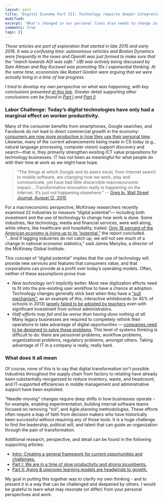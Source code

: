 ```yaml
---
layout: post
title: "Digital Economy Part III: Technology requires deeper integration into our work lives. "
modified:
excerpt: "What's changed in our personal lives also needs to change in our 9-5s."
comments: true
tags: []
---
```


*These articles are part of exploration that started in late 2015 and early 2016. It was a confusing time: autonomous vehicles and Boston Dynamics were frequently in the news and OpenAI was just formed to make sure that the "march towards AGI was safe." UBI was actively being discussed by Sam Altman and Ray Kurzweil was promoting 10x / exponential thinking. At the same time, economists like Robert Gordon were arguing that we were actually living in a time of low progress.*

*I tried to develop my own perspective on what was happening, with key conclusions presented [at this link][0]. Greater detail supporting other conclusions can be found in [Part I][1] and [Part II][2].*

### Labor Challenge: Today’s digital technologies have only had a marginal effect on worker productivity.

Many of the consumer benefits from smartphones, Google searches, and Facebook do not lead to direct commercial growth in the economy: [consumers are now more productive in how they use their personal time][3]. Likewise, many of the current advancements being made in CS today (e.g., natural language processing, computer vision) support discovery and search—that is, they primarily strengthen existing ICT value propositions for technology businesses. IT has not been as meaningful for what people do with their time at work as we might have hope. 

> “The things at which Google and its peers excel, from Internet search to mobile software, are changing how we work, play and communicate, yet have had little discernible macroeconomic impact.…Transformative innovation really is happening on the Internet. It’s just not happening elsewhere.” 
-- [Greg Ip, Wall Street Journal, August 12, 2015][4]

For a macroeconomic perspective, McKinsey researchers recently examined 22 industries to measure “digital potential”— including both investment and the use of technology to change how work is done. Some industries, like technology, media and financial services, were well along, while others, like healthcare and hospitality, trailed. [Only 18 percent of the American economy is living up to its “potential,”][5] the report concluded. “...And if lagging industries do not catch up, we will not see much of a change in national economic statistics,” said James Manyika, a director of the McKinsey Global Institute.

This concept of “digital potential” implies that the use of technology will provide new services and features that consumers value, and that corporations can provide at a profit over today’s operating models. Often, neither of these assumptions prove true: 

* *New technology isn’t implicitly better.* Most new digitization efforts need to fit into the pre-existing user workflow to have a chance at adoption. Technology changes generally stick best when they have a [“pull mechanism”][6]; as an example of this, interactive whiteboards (in 45% of schools in 2013) [largely failed to be adopted by teachers][7] even with significant investment from school administrators.
* *Half-efforts may fail and be worse than having done nothing at all.* Many legacy businesses are required to completely rethink their operations to take advantage of digital opportunities — [companies need to be designed to solve these problems][8]. This level of systems thinking is difficult to do: there are personnel problems, workflow problems, organizational problems, regulatory problems, amongst others. Taking advantage of IT in a company is really, really hard. 

### What does it all mean

Of course, none of this is to say that digital transformation isn't possible. Industries throughout the supply chain from factory to retailing have already been substantially reorganized to reduce inventory, waste, and headcount; and IT-supported efficiencies in middle management and administrative support have been exploited. 

"Needle-moving" changes require deep shifts in how businesses operate - for example, enabling experimentation, building internal software teams focused on removing "toil", and Agile planning methodologies. These efforts often require a leap of faith from decision makers who have historically been successful without requiring any of those tools. It is a huge challenge to find the leadership, political will, and talent that can guide an organization through the pain of transformation. 

Additional research, perspective, and detail can be found in the following supporting articles:
* [Intro: Creating a general framework for current opportunities and challenges.][0]
* [Part I: We are in a time of slow productivity and strong incumbents.][1]
* [Part II: Aging & unproven learning models are headwinds to growth.][2]

My goal in putting this together was to clarify my own thinking - and to present it in a way that can be challenged and deepened by others. I would be grateful to learn what may resonate (or differ) from your personal perspectives and work. 

[0]: https://bradaallen.github.io/digital-economy-intro/
[1]: https://bradaallen.github.io/digital-economy-part-1/
[2]: https://bradaallen.github.io/digital-economy-part-2/
[3]: https://www.brookings.edu/bpea-articles/does-the-united-states-have-a-productivity-slowdown-or-a-measurement-problem/
[4]: https://www.wsj.com/articles/beyond-the-internet-innovation-struggles-1439401576
[5]: http://www.nytimes.com/2016/06/06/business/why-the-economic-payoff-from-technology-is-so-elusive.html?mwrsm=Email&_r=0
[6]: http://miter.mit.edu/articleentrepreneurship-technology-push-vs-market-pull/
[7]: https://www.edsurge.com/news/2013-10-22-lessons-from-the-downfall-of-interactive-whiteboards
[8]: http://www.vox.com/a/new-economy-future/technology-productivity
